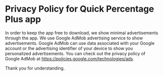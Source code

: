# Privacy Policy for Quick Percentage Plus app

In order to keep the app free to download, we show minimal advertisements 
through the app.
We use Google AdMob advertising service to show advertisements.
Google AdMob can use data associated with your Google account or 
the advertising identifier of your device to show you personalized advertisements.
You can check out the privacy policy of Google AdMob at https://policies.google.com/technologies/ads.

Thank you for understanding.
